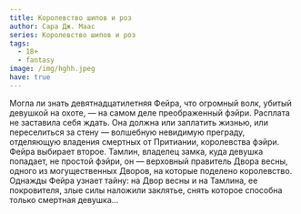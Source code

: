```yaml
---
title: Королевство шипов и роз
author: Сара Дж. Маас
series: Королевство шипов и роз
tags:
  - 18+
  - fantasy
image: /img/hghh.jpeg
have: true
---
```

Могла ли знать девятнадцатилетняя Фейра, что огромный волк, убитый девушкой на охоте, — на самом деле преображенный фэйри. Расплата не заставила себя ждать. Она должна или заплатить жизнью, или переселиться за стену — волшебную невидимую преграду, отделяющую владения смертных от Притиании, королевства фэйри. Фейра выбирает второе. Тамлин, владелец замка, куда девушка попадает, не простой фэйри, он — верховный правитель Двора весны, одного из могущественных Дворов, на которые поделено королевство. Однажды Фейра узнает тайну: на Двор весны и на Тамлина, ее покровителя, злые силы наложили заклятье, снять которое способна только смертная девушка…